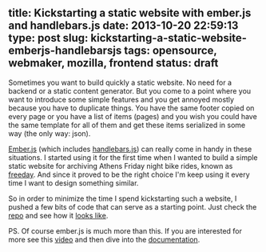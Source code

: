 title: Kickstarting a static website with ember.js and handlebars.js
date: 2013-10-20 22:59:13
type: post
slug: kickstarting-a-static-website-emberjs-handlebarsjs
tags: opensource, webmaker, mozilla, frontend
status: draft
---

Sometimes you want to build quickly a static website. No need for a backend or a static content generator. But you come to a point where you want to introduce some simple features and you get annoyed mostly because you have to duplicate things. You have the same footer copied on every page or you have a list of items (pages) and you wish you could have the same template for all of them and get these items serialized in some way (the only way: json).

[Ember.js](http://emberjs.com/) (which includes [handlebars.js](http://handlebarsjs.com/)) can really come in handy in these situations. I started using it for the first time when I wanted to build a simple static website for archiving Athens Friday night bike rides, known as [freeday](http://freedayride.gr/). And since it proved to be the right choice I'm keep using it every time I want to design something similar.

So in order to minimize the time I spend kickstarting such a website, I pushed a few bits of code that can serve as a starting point. Just check the [repo](https://github.com/comzeradd/static-ember) and see how it [looks like](http://comzeradd.github.io/static-ember/).


PS. Of course ember.js is much more than this. If you are interested for more see this [video](https://www.youtube.com/watch?v=1QHrlFlaXdI) and then dive into the [documentation](http://emberjs.com/guides/).
